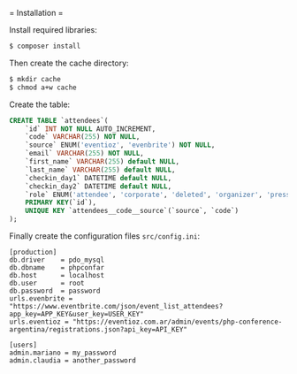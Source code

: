 = Installation =

Install required libraries:

```bash
$ composer install
```

Then create the cache directory:

```bash
$ mkdir cache
$ chmod a+w cache
```

Create the table:

```sql
CREATE TABLE `attendees`(
	`id` INT NOT NULL AUTO_INCREMENT,
	`code` VARCHAR(255) NOT NULL,
	`source` ENUM('eventioz', 'evenbrite') NOT NULL,
	`email` VARCHAR(255) NOT NULL,
	`first_name` VARCHAR(255) default NULL,
	`last_name` VARCHAR(255) default NULL,
	`checkin_day1` DATETIME default NULL,
	`checkin_day2` DATETIME default NULL,
	`role` ENUM('attendee', 'corporate', 'deleted', 'organizer', 'press', 'provider', 'returned', 'speaker', 'support') NOT NULL default 'attendee',
	PRIMARY KEY(`id`),
	UNIQUE KEY `attendees__code__source`(`source`, `code`)
);
```

Finally create the configuration files `src/config.ini`:

```
[production]
db.driver    = pdo_mysql
db.dbname    = phpconfar
db.host      = localhost
db.user      = root
db.password  = password
urls.evenbrite = "https://www.eventbrite.com/json/event_list_attendees?app_key=APP_KEY&user_key=USER_KEY"
urls.eventioz = "https://eventioz.com.ar/admin/events/php-conference-argentina/registrations.json?api_key=API_KEY"

[users]
admin.mariano = my_password
admin.claudia = another_password
```
